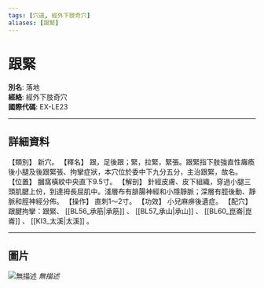 ```yaml
---
tags: [穴道, 經外下肢奇穴]
aliases: [跟緊]
---
```


# 跟緊

**別名**: 落地  
**經絡**: 經外下肢奇穴  
**國際代碼**: EX-LE23  

---

## 詳細資料
【類別】
新穴。
【釋名】
跟，足後跟；緊，拉緊，緊張。跟緊指下肢強直性癱瘓後小腿及後跟緊張、拘攣症狀，本穴位於委中下九分五分，主治跟緊，故名。
【位置】
膕窩橫紋中央直下9.5寸。
【解剖】
針經皮膚、皮下組織，穿過小腿三頭肌腱上份，到達拇長屈肌中。淺層布有腓腸神經和小隱靜脈；深層有脛後動、靜脈和脛神經分佈。
【操作】
直刺1～2寸。
【功效】
小兒麻痹後遺症。
【配穴】
跟腱拘攣：跟緊、 [[BL56_承筋|承筋]] 、 [[BL57_承山|承山]] 、 [[BL60_崑崙|崑崙]] 、 [[KI3_太溪|太溪]] 。

---

## 圖片
![無描述](https://yibian.hopto.org/pic/shu16/476.gif)
_無描述_

